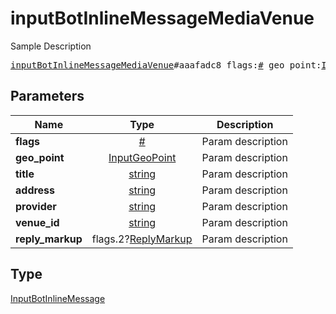 # inputBotInlineMessageMediaVenue

Sample Description

<pre>
<a href="../constructor/inputBotInlineMessageMediaVenue.md">inputBotInlineMessageMediaVenue</a>#aaafadc8 flags:<a href="../type/#.md">#</a> geo_point:<a href="../type/InputGeoPoint.md">InputGeoPoint</a> title:<a href="../type/string.md">string</a> address:<a href="../type/string.md">string</a> provider:<a href="../type/string.md">string</a> venue_id:<a href="../type/string.md">string</a> reply_markup:flags.2?<a href="../type/ReplyMarkup.md">ReplyMarkup</a> = <a href="../type/InputBotInlineMessage.md">InputBotInlineMessage</a>;
</pre>
## Parameters

| Name | Type | Description |
|------|:----:|-------------|
| **flags** | <a href="../type/#.md">#</a> | Param description |
| **geo_point** | <a href="../type/InputGeoPoint.md">InputGeoPoint</a> | Param description |
| **title** | <a href="../type/string.md">string</a> | Param description |
| **address** | <a href="../type/string.md">string</a> | Param description |
| **provider** | <a href="../type/string.md">string</a> | Param description |
| **venue_id** | <a href="../type/string.md">string</a> | Param description |
| **reply_markup** | flags.2?<a href="../type/ReplyMarkup.md">ReplyMarkup</a> | Param description |

## Type

<a href="../type/InputBotInlineMessage.md">InputBotInlineMessage</a>
